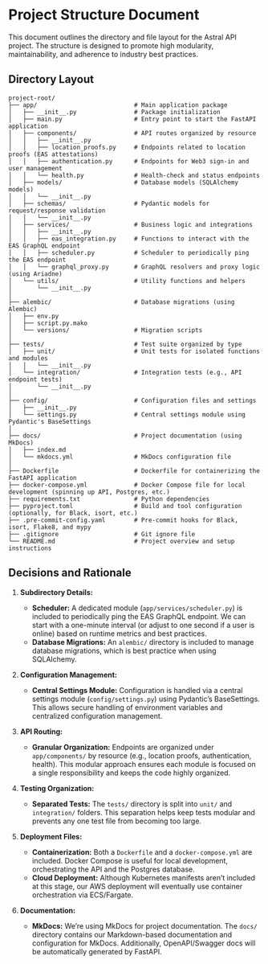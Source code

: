 # Project Structure Document

This document outlines the directory and file layout for the Astral API project. The structure is designed to promote high modularity, maintainability, and adherence to industry best practices.

## Directory Layout

```
project-root/
├── app/                           # Main application package
│   ├── __init__.py                # Package initialization
│   ├── main.py                    # Entry point to start the FastAPI application
│   ├── components/                # API routes organized by resource
│   │   ├── __init__.py
│   │   ├── location_proofs.py     # Endpoints related to location proofs (EAS attestations)
│   │   ├── authentication.py      # Endpoints for Web3 sign-in and user management
│   │   └── health.py              # Health-check and status endpoints
│   ├── models/                    # Database models (SQLAlchemy models)
│   │   └── __init__.py
│   ├── schemas/                   # Pydantic models for request/response validation
│   │   └── __init__.py
│   ├── services/                  # Business logic and integrations
│   │   ├── __init__.py
│   │   ├── eas_integration.py     # Functions to interact with the EAS GraphQL endpoint
│   │   ├── scheduler.py           # Scheduler to periodically ping the EAS endpoint
│   │   └── graphql_proxy.py       # GraphQL resolvers and proxy logic (using Ariadne)
│   └── utils/                     # Utility functions and helpers
│       └── __init__.py
│
├── alembic/                       # Database migrations (using Alembic)
│   ├── env.py
│   ├── script.py.mako
│   └── versions/                  # Migration scripts
│
├── tests/                         # Test suite organized by type
│   ├── unit/                      # Unit tests for isolated functions and modules
│   │   └── __init__.py
│   └── integration/               # Integration tests (e.g., API endpoint tests)
│       └── __init__.py
│
├── config/                        # Configuration files and settings
│   ├── __init__.py
│   └── settings.py                # Central settings module using Pydantic's BaseSettings
│
├── docs/                          # Project documentation (using MkDocs)
│   ├── index.md
│   └── mkdocs.yml                 # MkDocs configuration file
│
├── Dockerfile                     # Dockerfile for containerizing the FastAPI application
├── docker-compose.yml             # Docker Compose file for local development (spinning up API, Postgres, etc.)
├── requirements.txt               # Python dependencies
├── pyproject.toml                 # Build and tool configuration (optionally, for Black, isort, etc.)
├── .pre-commit-config.yaml        # Pre-commit hooks for Black, isort, Flake8, and mypy
├── .gitignore                     # Git ignore file
└── README.md                      # Project overview and setup instructions
```

## Decisions and Rationale

1. **Subdirectory Details:**
   - **Scheduler:** A dedicated module (`app/services/scheduler.py`) is included to periodically ping the EAS GraphQL endpoint. We can start with a one-minute interval (or adjust to one second if a user is online) based on runtime metrics and best practices.
   - **Database Migrations:** An `alembic/` directory is included to manage database migrations, which is best practice when using SQLAlchemy.

2. **Configuration Management:**
   - **Central Settings Module:** Configuration is handled via a central settings module (`config/settings.py`) using Pydantic’s BaseSettings. This allows secure handling of environment variables and centralized configuration management.

3. **API Routing:**
   - **Granular Organization:** Endpoints are organized under `app/components/` by resource (e.g., location proofs, authentication, health). This modular approach ensures each module is focused on a single responsibility and keeps the code highly organized.

4. **Testing Organization:**
   - **Separated Tests:** The `tests/` directory is split into `unit/` and `integration/` folders. This separation helps keep tests modular and prevents any one test file from becoming too large.

5. **Deployment Files:**
   - **Containerization:** Both a `Dockerfile` and a `docker-compose.yml` are included. Docker Compose is useful for local development, orchestrating the API and the Postgres database.
   - **Cloud Deployment:** Although Kubernetes manifests aren’t included at this stage, our AWS deployment will eventually use container orchestration via ECS/Fargate.

6. **Documentation:**
   - **MkDocs:** We’re using MkDocs for project documentation. The `docs/` directory contains our Markdown-based documentation and configuration for MkDocs. Additionally, OpenAPI/Swagger docs will be automatically generated by FastAPI.
